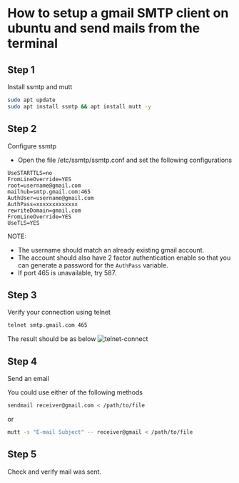 # How to setup a gmail SMTP client on ubuntu and send mails from the terminal

## Step 1
Install ssmtp and mutt
```sh
sudo apt update
sudo apt install ssmtp && apt install mutt -y
```

## Step 2
Configure ssmtp

- Open the file /etc/ssmtp/ssmtp.conf and set the following configurations
```
UseSTARTTLS=no
FromLineOverride=YES
root=username@gmail.com
mailhub=smtp.gmail.com:465
AuthUser=username@gmail.com
AuthPass=xxxxxxxxxxxxx
rewriteDomain=gmail.com
FromLineOverride=YES
UseTLS=YES
```
NOTE:
- The username should match an already existing gmail account. 
- The account should also have 2 factor authentication enable so that you can generate a password for the `AuthPass` variable. 
- If port 465 is unavailable, try 587.

## Step 3
Verify your connection using telnet
```sh
telnet smtp.gmail.com 465
```
The result should be as below
![telnet-connect](https://user-images.githubusercontent.com/65220956/196037019-c9cf984a-0c28-49e4-9d70-dd7b12ac4a91.png)

## Step 4
Send an email

You could use either of the following methods
```sh
sendmail receiver@gmail.com < /path/to/file
```
or
```sh
mutt -s "E-mail Subject" -- receiver@gmail < /path/to/file
```

## Step 5
Check and verify mail was sent.
